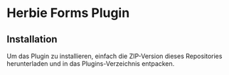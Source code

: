 # Herbie Forms Plugin

## Installation

Um das Plugin zu installieren, einfach die ZIP-Version dieses Repositories herunterladen und in das Plugins-Verzeichnis entpacken.

